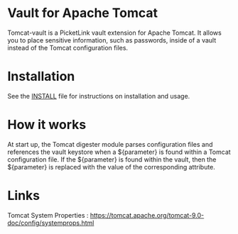 # Vault for Apache Tomcat
Tomcat-vault is a PicketLink vault extension for Apache Tomcat. It allows you to place sensitive information, such as passwords, inside of a vault instead of the Tomcat configuration files.

# Installation
See the [INSTALL](./INSTALL.md) file for instructions on installation and usage.

# How it works
At start up, the Tomcat digester module parses configuration files and references the vault keystore when a ${parameter} is found within a Tomcat configuration file. If the ${parameter} is found within the vault, then the ${parameter} is replaced with the value of the corresponding attribute.

# Links
Tomcat System Properties :
https://tomcat.apache.org/tomcat-9.0-doc/config/systemprops.html

